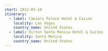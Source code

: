 ```yaml
---
start: 2012-03-14
itinerary:
  - label: Caesars Palace Hotel & Casino
    locality: Las Vegas
    country_name: United States
  - label: Hilton Santa Monica Hotel & Suites
    locality: Santa Monica
    country_name: United States
---
```

